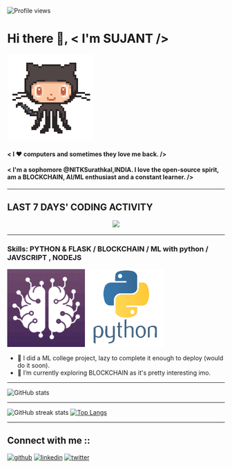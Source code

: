 ![Profile views](https://gpvc.arturio.dev/sujantkumarkv)  
# Hi there 👋, < I'm **SUJANT** />     
<img src="https://github.com/sujantkumarkv/sujantkumarkv/blob/main/github%20mascot2.gif">


#### < I ❤️ computers and sometimes they love me back. />
#### < I'm a sophomore @NITKSurathkal,INDIA. I love the open-source spirit, am a BLOCKCHAIN, AI/ML enthusiast and a constant learner. />

***
 ## **LAST 7 DAYS' CODING ACTIVITY**
<p align= "center">
 
 <img src="https://wakatime.com/share/@e0c37b93-0cef-44ae-bf65-8edc9d06ca70/8e290768-879b-4aba-b7b6-e1b171fd03e9.svg" height='401'>
</p>

***
### Skills: PYTHON & FLASK / BLOCKCHAIN / ML with python / JAVSCRIPT , NODEJS
<img src="https://github.com/sujantkumarkv/sujantkumarkv/blob/main/ai%20ml%20logo%20mini.gif"> <img src="https://github.com/sujantkumarkv/sujantkumarkv/blob/main/python%20logo%20mini.png">
- 🔭 I did a ML college project, lazy to complete it enough to deploy (would do it soon). 
- 🌱 I’m currently exploring BLOCKCHAIN as it's pretty interesting imo. 

***

![GitHub stats](https://github-readme-stats.vercel.app/api?username=sujantkumarkv&show_icons=true&count_private=true)  
***
![GitHub streak stats](https://github-readme-streak-stats.herokuapp.com/?user=sujantkumarkv)  [![Top Langs](https://github-readme-stats.vercel.app/api/top-langs/?username=sujantkumarkv)](https://github.com/anuraghazra/github-readme-stats)
***

 ## **Connect with me ::**
  
 [<img src='https://cdn.jsdelivr.net/npm/simple-icons@3.0.1/icons/github.svg' alt='github' height='40'>](https://github.com/sujantkumarkv)  [<img        src='https://cdn.jsdelivr.net/npm/simple-icons@3.0.1/icons/linkedin.svg' alt='linkedin' height='40'>](https://www.linkedin.com/in/sujant-kumar-krishnvanshi-b8061a168//) [<img    src='https://cdn.jsdelivr.net/npm/simple-icons@3.0.1/icons/twitter.svg' alt='twitter' height='40'>](https://twitter.com/sujantkumarkv) 

